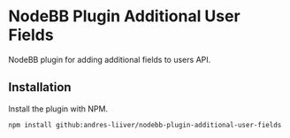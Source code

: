 # NodeBB Plugin Additional User Fields
NodeBB plugin for adding additional fields to users API.

## Installation

Install the plugin with NPM.

  ```
  npm install github:andres-liiver/nodebb-plugin-additional-user-fields
  ```
